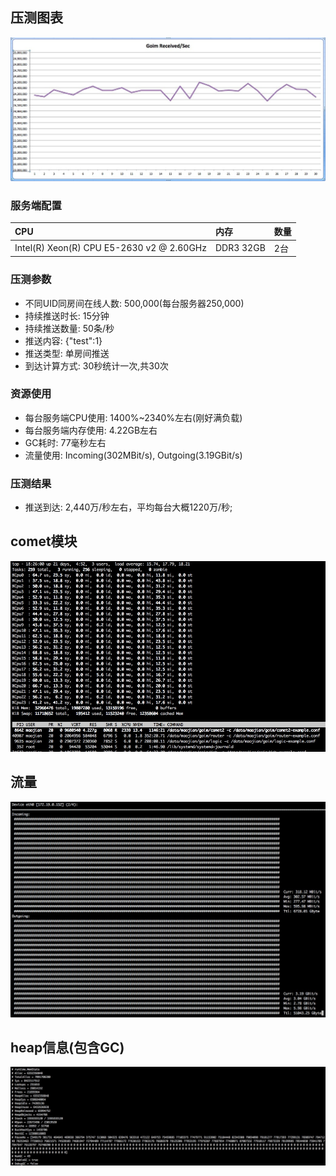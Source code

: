 ## 压测图表
![benchmark](benchmark.jpg)

### 服务端配置
| CPU | 内存 | 数量 |
| :---- | :---- | :---- |
| Intel(R) Xeon(R) CPU E5-2630 v2 @ 2.60GHz  | DDR3 32GB | 2台 |

### 压测参数
* 不同UID同房间在线人数: 500,000(每台服务器250,000)
* 持续推送时长: 15分钟
* 持续推送数量: 50条/秒
* 推送内容: {"test":1}
* 推送类型: 单房间推送
* 到达计算方式: 30秒统计一次,共30次

### 资源使用
* 每台服务端CPU使用: 1400%~2340%左右(刚好满负载)
* 每台服务端内存使用: 4.22GB左右
* GC耗时: 77毫秒左右
* 流量使用: Incoming(302MBit/s), Outgoing(3.19GBit/s)

### 压测结果
* 推送到达: 2,440万/秒左右，平均每台大概1220万/秒;

## comet模块
![benchmark-comet](benchmark-comet.png)

## 流量
![benchmark-flow](benchmark-flow.png)

## heap信息(包含GC)
![benchmark-flow](benchmark-heap.png)
